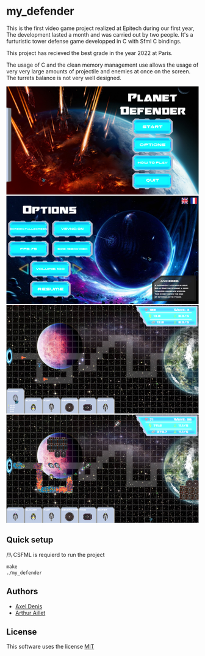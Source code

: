 # my_defender

This is the first video game project realized at Epitech during our first year,
The development lasted a month and was carried out by two people.
It's a furturistic tower defense game developped in C with Sfml C bindings.

This project has recieved the best grade in the year 2022 at Paris.

The usage of C and the clean memory management use allows the usage of very very large amounts of projectile and enemies at once on the screen. The turrets balance is not very well designed.

![](img/readme1.png)
![](img/readme2.png)
![](img/readme4.png)
![](img/readme5.png)

## Quick setup

/!\ CSFML is requierd to run the project

```
make
./my_defender
```

## Authors

- [Axel Denis](https://github.com/axel-denis)
- [Arthur Aillet](https://github.com/Arthur-Aillet)

## License

This software uses the license [MIT](LICENSE.md)
